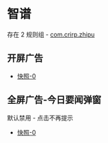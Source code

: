 # 智谱

存在 2 规则组 - [com.crirp.zhipu](/src/apps/com.crirp.zhipu.ts)

## 开屏广告

- [快照-0](https://i.gkd.li/import/13725305)

## 全屏广告-今日要闻弹窗

默认禁用 - 点击不再提示

- [快照-0](https://i.gkd.li/import/13725337)
